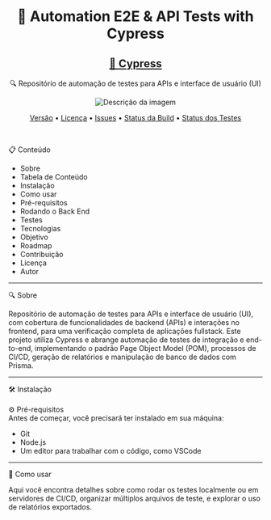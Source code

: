 <h1 align="center">🔧 Automation E2E & API Tests with Cypress</h1>

<h2 align="center"> 
  <a href="https://www.cypress.io/">🚀 Cypress</a> 
</h2> 
<p align="center">🔍 Repositório de automação de testes para APIs e interface de usuário (UI)</p>

<p align="center">
  <img src="https://pbs.twimg.com/profile_images/1512090708181725184/KAPAXmDg_400x400.jpg" alt="Descrição da imagem">
</p>

<p align="center"> 
  <a href="https://img.shields.io/github/v/release/seu-usuario/seu-repositorio">Versão</a>
  • <a href="https://img.shields.io/github/license/seu-usuario/seu-repositorio">Licença</a> 
  • <a href="https://img.shields.io/github/issues/seu-usuario/seu-repositorio">Issues</a> 
  • <a href="https://img.shields.io/github/actions/workflow/status/seu-usuario/seu-repositorio/ci.yml">Status da Build</a> 
  • <a href="https://img.shields.io/github/test-status/seu-usuario/seu-repositorio">Status dos Testes</a> 
</p>
<br>

📋 Conteúdo
<ul>
<li>Sobre</li>
<li>Tabela de Conteúdo</li>
<li>Instalação</li>
<li>Como usar</li>
<li>Pré-requisitos</li>
<li>Rodando o Back End</li>
<li>Testes</li>
<li>Tecnologias</li>
<li>Objetivo</li>
<li>Roadmap</li>
<li>Contribuição</li>
<li>Licença</li>
<li>Autor</li>
</ul>
<hr>

🔍 Sobre
<br>
<p>
  Repositório de automação de testes para APIs e interface de usuário (UI), com cobertura de funcionalidades de backend (APIs) e interações no frontend, para uma verificação completa de aplicações fullstack. Este projeto utiliza Cypress e abrange automação de testes de integração e end-to-end, implementando o padrão Page Object Model (POM), processos de CI/CD, geração de relatórios e manipulação de banco de dados com Prisma.
</p>
<hr>

🛠 Instalação<br><br>
⚙️ Pré-requisitos<br>
Antes de começar, você precisará ter instalado em sua máquina:

<ul>
  <li>Git</li>
  <li>Node.js</li>
  <li>Um editor para trabalhar com o código, como VSCode</li>
</ul>
<hr>

🚀 Como usar
<br>
<p>
  Aqui você encontra detalhes sobre como rodar os testes localmente ou em servidores de CI/CD, organizar múltiplos arquivos de teste, e explorar o uso de relatórios exportados.
</p>
